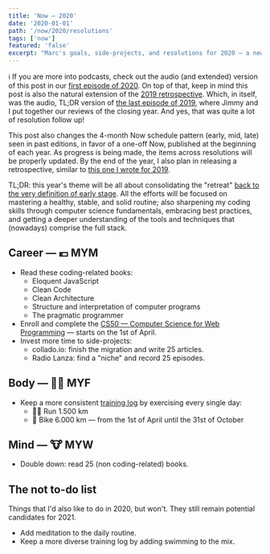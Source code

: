 ```yaml
---
title: 'Now — 2020'
date: '2020-01-01'
path: '/now/2020/resolutions'
tags: ['now']
featured: 'false'
excerpt: "Marc's goals, side-projects, and resolutions for 2020 — a new asynchronous approach to the nownownow idea."
---
```


ℹ️ If you are more into podcasts, check out the audio (and extended) version of this post in our [first episode of 2020](https://www.radiolanza.com/episodes/20). On top of that, keep in mind this post is also the natural extension of the [2019 retrospective](/now/2019/retrospective). Which, in itself, was the audio, TL;DR version of [the last episode of 2019](https://www.radiolanza.com/episodes/19), where Jimmy and I put together our reviews of the closing year. And yes, that was quite a lot of resolution follow up!

This post also changes the 4-month Now schedule pattern (early, mid, late) seen in past editions, in favor of a one-off Now, published at the beginning of each year. As progress is being made, the items across resolutions will be properly updated. By the end of the year, I also plan in releasing a retrospective, similar to [this one I wrote for 2019](/now/2019/retrospective).

TL;DR: this year's theme will be all about consolidating the "retreat" [back to the very definition of early stage](/blog/2020/hi-from-gamestry). All the efforts will be focused on mastering a healthy, stable, and solid routine; also sharpening my coding skills through computer science fundamentals, embracing best practices, and getting a deeper understanding of the tools and techniques that (nowadays) comprise the full stack.

## Career — 💶 MYM

- Read these coding-related books:
  - Eloquent JavaScript
  - Clean Code
  - Clean Architecture
  - Structure and interpretation of computer programs
  - The pragmatic programmer
- Enroll and complete the [CS50 — Computer Science for Web Programming](https://www.edx.org/professional-certificate/harvardx-computer-science-for-web-programming) — starts on the 1st of April.
- Invest more time to side-projects:
  - collado.io: finish the migration and write 25 articles.
  - Radio Lanza: find a "niche" and record 25 episodes.

## Body — 🏋️‍♂️ MYF

- Keep a more consistent [training log](https://www.strava.com/athletes/1113999/training/log) by exercising every single day:
  - 🏃‍♂️ Run 1.500 km
  - 🚴 Bike 6.000 km — from the 1st of April until the 31st of October

## Mind — 🐮 MYW

- Double down: read 25 (non coding-related) books.

## The not to-do list

Things that I'd also like to do in 2020, but won't. They still remain potential candidates for 2021.

- Add meditation to the daily routine.
- Keep a more diverse training log by adding swimming to the mix.
